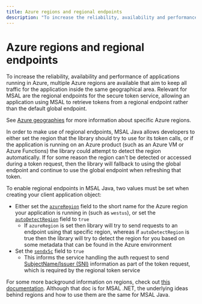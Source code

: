 ```yaml
---
title: Azure regions and regional endpoints
description: "To increase the reliability, availability and performance of applications running in Azure, multiple Azure regions are available that aim to keep all traffic for the application inside the same geographical area."
---
```


# Azure regions and regional endpoints

To increase the reliability, availability and performance of applications running in Azure, multiple Azure regions are available that aim to keep all traffic for the application inside the same geographical area. Relevant for MSAL are the regional endpoints for the secure token service, allowing an application using MSAL to retrieve tokens from a regional endpoint rather than the default global endpoint.

See [Azure geographies](https://azure.microsoft.com/global-infrastructure/geographies/#geographies) for more information about specific Azure regions.

In order to make use of regional endpoints, MSAL Java allows developers to either set the region that the library should try to use for its token calls, or if the application is running on an Azure product (such as an Azure VM or Azure Functions) the library could attempt to detect the region automatically. If for some reason the region can't be detected or accessed during a token request, then the library will fallback to using the global endpoint and continue to use the global endpoint when refreshing that token.

To enable regional endpoints in MSAL Java, two values must be set when creating your client application object:

* Either set the [`azureRegion`](https://github.com/AzureAD/microsoft-authentication-library-for-java/blob/62927a1f32cfeceaba1afb1bdf982d05d6446823/src/main/java/com/microsoft/aad/msal4j/AbstractClientApplicationBase.java#L103) field to the short name for the Azure region your application is running in (such as `westus`), or set the [`autoDetectRegion`](https://github.com/AzureAD/microsoft-authentication-library-for-java/blob/62927a1f32cfeceaba1afb1bdf982d05d6446823/src/main/java/com/microsoft/aad/msal4j/AbstractClientApplicationBase.java#L99) field to `true`
  * If `azureRegion` is set then library will try to send requests to an endpoint using that specific region, whereas if `autoDetectRegion` is true then the library will try to detect the region for you based on some metadata that can be found in the Azure environment
* Set the [`sendx5c`](xref:com.microsoft.aad.msal4j.ConfidentialClientApplication.Builder.sendX5c(boolean)) field to `true`
  * This informs the service handling the auth request to send [SubjectName/Issuer (SNI)](https://github.com/AzureAD/microsoft-authentication-library-for-java/issues/219) information as part of the token request, which is required by the regional token service

For some more background information on regions, check out [this documentation](/identity/microsoft-identity-platform/msal-net-regional-adoption). Although that doc is for MSAL .NET, the underlying ideas behind regions and how to use them are the same for MSAL Java.
